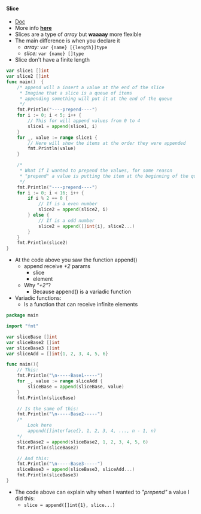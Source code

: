 #### Slice
- [Doc](https://golang.org/ref/spec#Slice_types)
- More info [__here__](https://golang.org/doc/effective_go.html#slices)
- Slices are a type of _array_ but __waaaay__ more flexible
- The main difference is when you declare it
    - _array:_ `var {name} [{length}]type`
    - _slice:_ `var {name} []type`
- Slice don't have a finite length
```go
var slice1 []int
var slice2 []int
func main()  {
    /* append will a insert a value at the end of the slice
     * Imagine that a slice is a queue of items
     * appending something will put it at the end of the queue
     */
    fmt.Println("----prepend----")
    for i := 0; i < 5; i++ {
        // This for will append values from 0 to 4
        slice1 = append(slice1, i)
    }
    for _, value := range slice1 {
        // Here will show the items at the order they were appended
        fmt.Println(value)
    }

    /*
     * What if I wanted to prepend the values, for some reason
     * "prepend" a value is putting the item at the beginning of the queue
     */
    fmt.Println("----prepend----")
    for i := 0; i < 16; i++ {
        if i % 2 == 0 {
            // If is a even number
            slice2 = append(slice2, i)
        } else {
            // If is a odd number
            slice2 = append([]int{i}, slice2...)
        }
    }
    fmt.Println(slice2)
}
```
- At the code above you saw the function append()
    - append receive _+2_ params
        - slice
        - element
    - Why _"+2"_?
        - Because append() is a variadic function
- Variadic functions:
    - Is a function that can receive infinite elements
```go
package main

import "fmt"

var sliceBase []int
var sliceBase2 []int
var sliceBase3 []int
var sliceAdd = []int{1, 2, 3, 4, 5, 6}

func main(){       
    // This:
    fmt.Println("\n-----Base1-----")
    for _, value := range sliceAdd {
        sliceBase = append(sliceBase, value)
    }
    fmt.Println(sliceBase)

    // Is the same of this:
    fmt.Println("\n-----Base2-----")
    /*
        Look here
        append([]interface{}, 1, 2, 3, 4, ..., n - 1, n)
    */
    sliceBase2 = append(sliceBase2, 1, 2, 3, 4, 5, 6)
    fmt.Println(sliceBase2)

    // And this:
    fmt.Println("\n-----Base3-----")
    sliceBase3 = append(sliceBase3, sliceAdd...)
    fmt.Println(sliceBase3)
}
```
- The code above can explain why when I wanted to _"prepend"_ a value I did this:
    - ``slice = append([]int{1}, slice...)``
